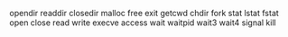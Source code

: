 opendir
readdir
closedir
malloc
free
exit
getcwd
chdir
fork
stat
lstat
fstat
open
close
read
write
execve
access
wait
waitpid
wait3
wait4
signal
kill
